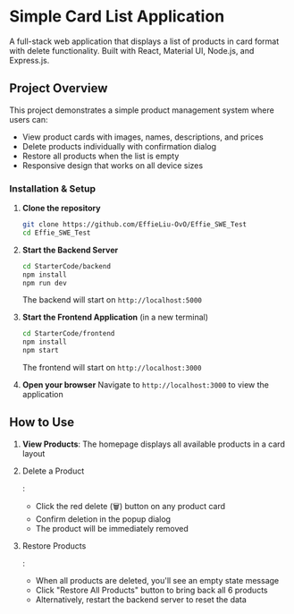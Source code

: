 # Simple Card List Application

A full-stack web application that displays a list of products in card format with delete functionality. Built with React, Material UI, Node.js, and Express.js.



## Project Overview

This project demonstrates a simple product management system where users can:

- View product cards with images, names, descriptions, and prices
- Delete products individually with confirmation dialog
- Restore all products when the list is empty
- Responsive design that works on all device sizes



### Installation & Setup

1. **Clone the repository**

   ```bash
   git clone https://github.com/EffieLiu-OvO/Effie_SWE_Test
   cd Effie_SWE_Test
   ```

2. **Start the Backend Server**

   ```bash
   cd StarterCode/backend
   npm install
   npm run dev
   ```

   The backend will start on `http://localhost:5000`

3. **Start the Frontend Application** (in a new terminal)

   ```bash
   cd StarterCode/frontend
   npm install
   npm start
   ```

   The frontend will start on `http://localhost:3000`

4. **Open your browser** Navigate to `http://localhost:3000` to view the application



## How to Use

1. **View Products**: The homepage displays all available products in a card layout

2. Delete a Product

   :

   - Click the red delete (🗑️) button on any product card
   - Confirm deletion in the popup dialog
   - The product will be immediately removed

3. Restore Products

   :

   - When all products are deleted, you'll see an empty state message
   - Click "Restore All Products" button to bring back all 6 products
   - Alternatively, restart the backend server to reset the data

